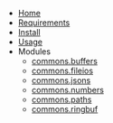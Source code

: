 <!-- markdownlint-disable MD001 MD013 MD034 MD033 MD051 MD041 -->

- [Home](/)
- [Requirements](/requirements.md)
- [Install](/install.md)
- [Usage](/usage.md)
- Modules
  - [commons.buffers](commons_buffers.md)
  - [commons.fileios](commons_fileios.md)
  - [commons.jsons](commons_jsons.md)
  - [commons.numbers](commons_numbers.md)
  - [commons.paths](commons_paths.md)
  - [commons.ringbuf](commons_ringbuf.md)
